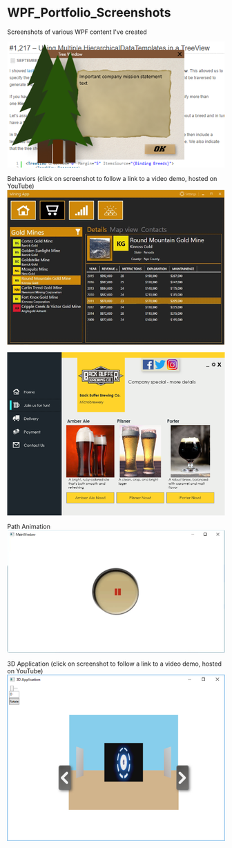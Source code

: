 # WPF_Portfolio_Screenshots
Screenshots of various WPF content I've created

![](images/WPF_Tree_Window.PNG)

Behaviors (click on screenshot to follow a link to a video demo, hosted on YouTube)
[![](images/MiningApp.gif)](https://youtu.be/ld6jlLZiGIE)


![](images/UI_Beer.png)

Path Animation
![](images/PathAnimation.gif)


3D Application (click on screenshot to follow a link to a video demo, hosted on YouTube)
[![Short Demo](images/3DApp_Screenshot.jpg)](https://youtu.be/GEKuQzlm6gY)

